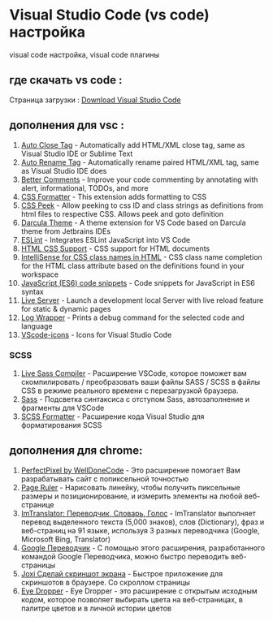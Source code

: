 # Visual Studio Code (vs code) настройка
visual code настройка, visual code плагины

## где скачать vs code :
Страница загрузки : [Download Visual Studio Code](https://code.visualstudio.com/download)

## дополнения для vsc :
1. [Auto Close Tag](https://marketplace.visualstudio.com/items?itemName=formulahendry.auto-close-tag) - 
Automatically add HTML/XML close tag, same as Visual Studio IDE or Sublime Text <br>
0. [Auto Rename Tag](https://marketplace.visualstudio.com/items?itemName=formulahendry.auto-rename-tag) - 
Automatically rename paired HTML/XML tag, same as Visual Studio IDE does <br>
0. [Better Comments](https://marketplace.visualstudio.com/items?itemName=aaron-bond.better-comments) -
Improve your code commenting by annotating with alert, informational, TODOs, and more <br>
0. [CSS Formatter](https://marketplace.visualstudio.com/items?itemName=aeschli.vscode-css-formatter) - 
This extension adds formatting to CSS <br>
0. [CSS Peek](https://marketplace.visualstudio.com/items?itemName=pranaygp.vscode-css-peek) - 
Allow peeking to css ID and class strings as definitions from html files to respective CSS. Allows peek and goto definition<br>
0. [Darcula Theme](https://marketplace.visualstudio.com/items?itemName=rokoroku.vscode-theme-darcula) - 
A theme extension for VS Code based on Darcula theme from Jetbrains IDEs <br>
0. [ESLint](https://marketplace.visualstudio.com/items?itemName=dbaeumer.vscode-eslint) - 
Integrates ESLint JavaScript into VS Code <br>
0. [HTML CSS Support](https://marketplace.visualstudio.com/items?itemName=ecmel.vscode-html-css) - 
CSS support for HTML documents <br>
0. [IntelliSense for CSS class names in HTML](https://marketplace.visualstudio.com/items?itemName=Zignd.html-css-class-completion) - 
CSS class name completion for the HTML class attribute based on the definitions found in your workspace <br>
0. [JavaScript (ES6) code snippets](https://marketplace.visualstudio.com/items?itemName=xabikos.JavaScriptSnippets) - 
Code snippets for JavaScript in ES6 syntax <br>
0. [Live Server](https://marketplace.visualstudio.com/items?itemName=ritwickdey.LiveServer) - 
Launch a development local Server with live reload feature for static & dynamic pages <br>
0. [Log Wrapper](https://marketplace.visualstudio.com/items?itemName=chrisvltn.log-wrapper-for-vscode) -
Prints a debug command for the selected code and language <br>
0. [VScode-icons](https://marketplace.visualstudio.com/items?itemName=vscode-icons-team.vscode-icons) - 
Icons for Visual Studio Code <br>

### SCSS
1. [Live Sass Compiler](https://marketplace.visualstudio.com/items?itemName=ritwickdey.live-sass) - 
Расширение VSCode, которое поможет вам скомпилировать / преобразовать ваши файлы SASS / SCSS в файлы CSS в режиме реального времени с перезагрузкой браузера.<br>
0. [Sass](https://marketplace.visualstudio.com/items?itemName=robinbentley.sass-indented) - Подсветка синтаксиса с отступом Sass, автозаполнение и фрагменты для VSCode<br>
0. [SCSS Formatter](https://marketplace.visualstudio.com/items?itemName=sibiraj-s.vscode-scss-formatter) - 
Расширение кода Visual Studio для форматирования SCSS<br>

## дополнения для chrome:
1. [PerfectPixel by WellDoneCode](https://chrome.google.com/webstore/detail/perfectpixel-by-welldonec/dkaagdgjmgdmbnecmcefdhjekcoceebi) -
Это расширение помогает Вам разрабатывать сайт с попиксельной точностью <br>
0. [Page Ruler](https://chrome.google.com/webstore/detail/page-ruler/emliamioobfffbgcfdchabfibonehkme) - 
Нарисовать линейку, чтобы получить пиксельные размеры и позиционирование, и измерить элементы на любой веб-странице <br>
0. [ImTranslator: Переводчик, Словарь, Голос](https://chrome.google.com/webstore/detail/imtranslator-translator-d/noaijdpnepcgjemiklgfkcfbkokogabh) - 
ImTranslator выполняет перевод выделенного текста (5,000 знаков), слов (Dictionary), фраз и веб-страниц на 91 языке, используя 3 разных переводчика (Google, Microsoft Bing, Translator) <br>
0. [Google Переводчик](https://chrome.google.com/webstore/detail/google-translate/aapbdbdomjkkjkaonfhkkikfgjllcleb) - 
С помощью этого расширения, разработанного командой Google Переводчика, можно быстро переводить веб-страницы <br>
0. [Joxi Сделай скриншот экрана](https://chrome.google.com/webstore/detail/perfectpixel-by-welldonec/dkaagdgjmgdmbnecmcefdhjekcoceebi) - 
Быстрое приложение для скриншотов в браузере. Со скроллом страницы <br>
0. [Eye Dropper](https://chrome.google.com/webstore/detail/eye-dropper/hmdcmlfkchdmnmnmheododdhjedfccka) - 
Eye Dropper - это расширение с открытым исходным кодом, которое позволяет выбирать цвета на веб-страницах, в палитре цветов и в личной истории цветов <br>
